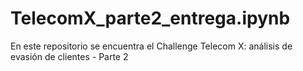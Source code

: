 # TelecomX_parte2_entrega.ipynb
En este repositorio se encuentra el Challenge Telecom X: análisis de evasión de clientes - Parte 2
